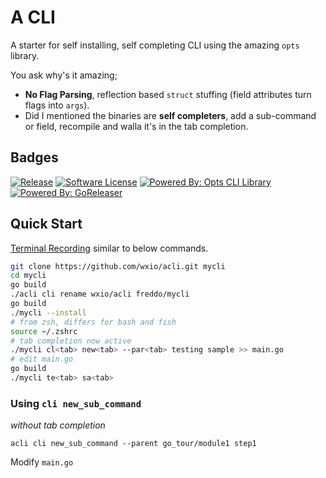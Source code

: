 # A CLI

A starter for self installing, self completing CLI using the amazing `opts` library.

You ask why's it amazing;
- **No Flag Parsing**, reflection based `struct` stuffing (field attributes turn flags into `args`). 
- Did I mentioned the binaries are **self completers**, add a sub-command or field, recompile and walla it's in the tab completion.

## Badges

[![Release](https://img.shields.io/github/release/wxio/acli.svg?style=for-the-badge)](https://github.com/wxio/acli/releases/latest)
[![Software License](https://img.shields.io/badge/license-MIT-brightgreen.svg?style=for-the-badge)](/LICENSE.md)
[![Powered By: Opts CLI Library](https://img.shields.io/badge/powered%20by-opts_cli-green.svg?style=for-the-badge)](https://github.com/jpillora/opts)
[![Powered By: GoReleaser](https://img.shields.io/badge/powered%20by-goreleaser-green.svg?style=for-the-badge)](https://github.com/goreleaser)

## Quick Start

[Terminal Recording](./docs/acli_sample.svg) similar to below commands.

``` bash
git clone https://github.com/wxio/acli.git mycli
cd mycli
go build
./acli cli rename wxio/acli freddo/mycli
go build
./mycli --install
# from zsh, differs for bash and fish
source ~/.zshrc
# tab completion now active
./mycli cl<tab> new<tab> --par<tab> testing sample >> main.go
# edit main.go
go build
./mycli te<tab> sa<tab>
```

### Using `cli new_sub_command`
*without tab completion*

```
acli cli new_sub_command --parent go_tour/module1 step1
```

<!-- instructions for main -->
Modify `main.go`